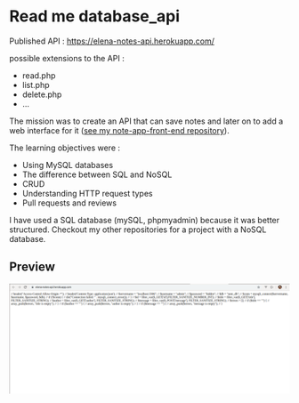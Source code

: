 # Read me database_api

Published API : <https://elena-notes-api.herokuapp.com/>

possible extensions to the API :

* read.php
* list.php
* delete.php
* ...

The mission was to create an API that can save notes and later on to add a web interface for it ([see my note-app-front-end repository](https://github.com/YelenaMerzlyakova/vue-app)).

The learning objectives were : 

* Using MySQL databases
* The difference between SQL and NoSQL
* CRUD
* Understanding HTTP request types
* Pull requests and reviews

I have used a SQL database (mySQL, phpmyadmin) because it was better structured. Checkout my other repositories for a project with a NoSQL database. 

## Preview

![api](https://github.com/YelenaMerzlyakova/database_api/blob/master/notesapi.png)





